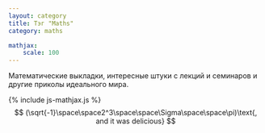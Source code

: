 ```yaml
---
layout: category
title: Тэг "Maths"
category: maths

mathjax:
    scale: 100
---
```

Математические выкладки, интересные штуки с лекций и семинаров и другие приколы идеального мира.

{% include js-mathjax.js %}
$$
(\sqrt{-1}\space\space2^3\space\space\Sigma\space\space\pi)\text{, and it was delicious}
$$